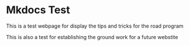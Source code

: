 # Mkdocs Test
This is a test webpage for display the tips and tricks for the road program

This is also a test for establishing the ground work for a future webstite